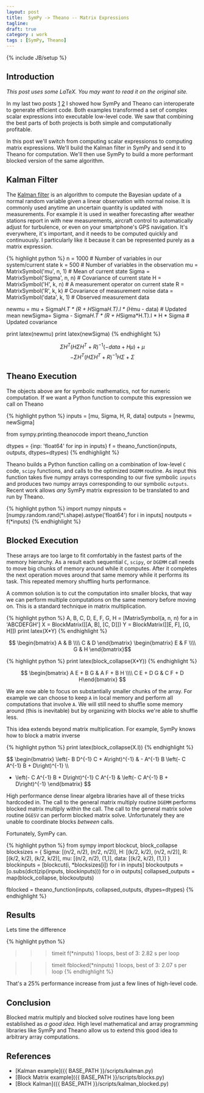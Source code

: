 ```yaml
---
layout: post
title:  SymPy -> Theano -- Matrix Expressions
tagline:  
draft: true
category : work 
tags : [SymPy, Theano]
---
```

{% include JB/setup %}

Introduction
------------

*This post uses some LaTeX.  You may want to read it on the original site.*

In my last two posts [1](http://matthewrocklin.com/blog/work/2013/03/19/SymPy-Theano-part-1/) [2]() I showed how SymPy and Theano can interoperate to generate efficient code.  Both examples transformed a set of complex scalar expressions into executable low-level code.  We saw that combining the best parts of both projects is both simple and computationally profitable.

In this post we'll switch from computing scalar expressionss to computing matrix expressions.  We'll build the Kalman filter in SymPy and send it to Theano for computation.  We'll then use SymPy to build a more performant blocked version of the same algorithm.

Kalman Filter
-------------

The [Kalman filter](http://en.wikipedia.org/wiki/Kalman_filter) is an algorithm to compute the Bayesian update of a normal random variable given a linear observation with normal noise.  It is commonly used anytime an uncertain quantity is updated with measurements.  For example it is used in weather forecasting after weather stations report in with new measurements, aircraft control to automatically adjust for turbulence, or even on your smartphone's GPS navigation.   It's everywhere, it's important, and it needs to be computed quickly and continuously.  I particularly like it because it can be represented purely as a matrix expression.

{% highlight python %}
n       = 1000                          # Number of variables in our system/current state
k       = 500                           # Number of variables in the observation
mu      = MatrixSymbol('mu', n, 1)      # Mean of current state
Sigma   = MatrixSymbol('Sigma', n, n)   # Covariance of current state
H       = MatrixSymbol('H', k, n)       # A measurement operator on current state
R       = MatrixSymbol('R', k, k)       # Covariance of measurement noise
data    = MatrixSymbol('data', k, 1)    # Observed measurement data

newmu   = mu + Sigma*H.T * (R + H*Sigma*H.T).I * (H*mu - data)      # Updated mean
newSigma= Sigma - Sigma*H.T * (R + H*Sigma*H.T).I * H * Sigma       # Updated covariance

print latex(newmu)
print latex(newSigma)
{% endhighlight %}

$$ \Sigma H^T \left(H \Sigma H^T + R\right)^{-1} \left(-data + H \mu\right) + \mu $$
$$ - \Sigma H^T \left(H \Sigma H^T + R\right)^{-1} H \Sigma + \Sigma $$

Theano Execution
----------------

The objects above are for symbolic mathematics, not for numeric computation.  If we want a Python function to compute this expression we call on Theano

{% highlight python %}
inputs = [mu, Sigma, H, R, data]
outputs = [newmu, newSigma]

from sympy.printing.theanocode import theano_function

dtypes = {inp: 'float64' for inp in inputs}
f = theano_function(inputs, outputs, dtypes=dtypes)
{% endhighlight %}

Theano builds a Python function calling on a combination of low-level `C` code, `scipy` functions, and calls to the optimized `DGEMM` routine.  As input this function takes five numpy arrays corresponding to our five symbolic `inputs` and produces two numpy arrays corresponding to our symbolic `outputs`.  Recent work allows *any* SymPy matrix expression to be translated to and run by Theano.

{% highlight python %}
import numpy
ninputs = [numpy.random.rand(*i.shape).astype('float64') for i in inputs]
noutputs = f(*inputs)
{% endhighlight %}

Blocked Execution
-----------------

These arrays are too large to fit comfortably in the fastest parts of the memory hierarchy.  As a result each sequential `C`, `scipy`, or `DGEMM` call needs to move big chunks of memory around while it computes.  After it completes the next operation moves around that same memory while it performs its task.  This repeated memory shuffling hurts performance.  

A common solution is to cut the computation into smaller blocks, that way we can perform multiple computations on the same memory before moving on.  This is a standard technique in matrix multiplication.

{% highlight python %}
A, B, C, D, E, F, G, H = [MatrixSymbol(a, n, n) for a in 'ABCDEFGH']
X = BlockMatrix([[A, B],
                 [C, D]])
Y = BlockMatrix([[E, F],
                 [G, H]])
print latex(X*Y)
{% endhighlight %}

$$ \begin{bmatrix} A & B \\\\ C & D \end{bmatrix} 
   \begin{bmatrix} E & F \\\\ G & H \end{bmatrix}$$

{% highlight python %}
print latex(block_collapse(X*Y))
{% endhighlight %}

$$ \begin{bmatrix} A E + B G & A F + B H \\\\ 
                   C E + D G & C F + D H\end{bmatrix} $$

We are now able to focus on substantially smaller chunks of the array.  For example we can choose to keep `A` in local memory and perform all computations that involve `A`.  We will still need to shuffle some memory around (this is inevitable) but by organizing with blocks we're able to shuffle less.

This idea extends beyond matrix multiplication.  For example, SymPy knows how to block a matrix inverse

{% highlight python %}
print latex(block_collapse(X.I))
{% endhighlight %}

$$ \begin{bmatrix} 
\left(- B D^{-1} C + A\right)^{-1} & - A^{-1} B \left(- C A^{-1} B + D\right)^{-1} \\\\ 
- \left(- C A^{-1} B + D\right)^{-1} C A^{-1} & \left(- C A^{-1} B + D\right)^{-1}
\end{bmatrix} $$

High performance dense linear algebra libraries have all of these tricks hardcoded in.  The call to the general matrix multiply routine `DGEMM` performs blocked matrix multiply within the call.  The call to the general matrix solve routine `DGESV` can perform blocked matrix solve.  Unfortunately they are unable to coordinate blocks *between* calls. 

Fortunately, SymPy can.

{% highlight python %}
from sympy import blockcut, block_collapse
blocksizes = {
        Sigma: [(n/2, n/2), (n/2, n/2)],
        H:     [(k/2, k/2), (n/2, n/2)],
        R:     [(k/2, k/2), (k/2, k/2)],
        mu:    [(n/2, n/2), (1,)],
        data:  [(k/2, k/2), (1,)]
        }
blockinputs = [blockcut(i, *blocksizes[i]) for i in inputs]
blockoutputs = [o.subs(dict(zip(inputs, blockinputs))) for o in outputs]
collapsed_outputs = map(block_collapse, blockoutputs)

fblocked = theano_function(inputs, collapsed_outputs, dtypes=dtypes)
{% endhighlight %}

Results
-------

Lets time the difference

{% highlight python %}
>>> timeit f(*ninputs)
1 loops, best of 3: 2.82 s per loop

>>> timeit fblocked(*ninputs)
1 loops, best of 3: 2.07 s per loop
{% endhighlight %}

That's a 25% performance increase from just a few lines of high-level code.


Conclusion
----------

Blocked matrix multiply and blocked solve routines have long been established as *a good idea*.  High level mathematical and array programming libraries like SymPy and Theano allow us to extend this good idea to arbitrary array computations.


References
----------

*   [Kalman example]({{ BASE_PATH }}/scripts/kalman.py)
*   [Block Matrix example]({{ BASE_PATH }}/scripts/blocks.py)
*   [Block Kalman]({{ BASE_PATH }}/scripts/kalman_blocked.py)
